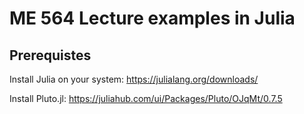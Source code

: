 # ME 564 Lecture examples in Julia

## Prerequistes 
Install Julia on your system: https://julialang.org/downloads/ 

Install Pluto.jl: https://juliahub.com/ui/Packages/Pluto/OJqMt/0.7.5
